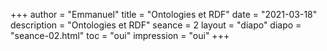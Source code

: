 +++
author = "Emmanuel"
title = "Ontologies et RDF"
date = "2021-03-18"
description = "Ontologies et RDF"
seance = 2
layout = "diapo"
diapo = "seance-02.html"
toc = "oui"
impression = "oui"
+++
